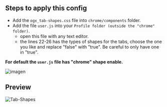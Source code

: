 ## Steps to apply this config

<ul>
  <li>Add the <code>ogx_tab-shapes.css</code> file into <code>chrome/components</code> folder.</li>
  <li>Add the file <code>user.js</code> into your <code>Profile folder (outside the "chrome" folder)</code>.
    <ul>
      <li>open this file with any text editor.</li>
      <li>the lines 22-26 has the types of shapes for the tabs, choose the one you like and replace "false" with "true".
       Be careful to only have one in "true".</li>
    </ul></li>
</ul>

<p><b>For default the <code>user.js</code> file has "chrome" shape enable.</b></p>

![imagen](https://user-images.githubusercontent.com/22057609/210465037-adc84c5e-883a-43ea-b2e4-e6744842740d.png)

## Preview

![Tab-Shapes](https://user-images.githubusercontent.com/22057609/210485114-cea4ac40-42bc-43f8-9a2c-514db9dc152b.png)
